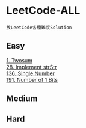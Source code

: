 # LeetCode-ALL

    放LeetCode各種難度Solution 

## Easy 
[1. Twosum](./1.%20Easy/%231%20Twosum/) </br>
[28. Implement strStr](./1.%20Easy/%2328%20Implement%20strStr()/) </br>
[136. Single Number](./1.%20Easy/%23136%20Single%20Number/)</br>
[191. Number of 1 Bits](./1.%20Easy/%23191%20Number%20of%201%20Bits/)</br>
## Medium

## Hard 
